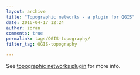 ```yaml
---
layout: archive
title: "Topographic networks - a plugin for QGIS"
date: 2016-04-17 12:24
author: zoran
comments: true
permalink: tags/QGIS-topography/
filter_tag: QGIS-topography

---
```


See [topographic networks plugin](/landscape-analysis/topographic-networks) for more info.  

